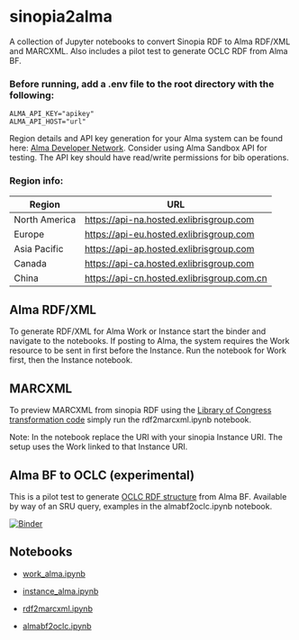 # sinopia2alma
A collection of Jupyter notebooks to convert Sinopia RDF to Alma RDF/XML and MARCXML. Also includes a pilot test to generate OCLC RDF from Alma BF.

### Before running, add a .env file to the root directory with the following:
```
ALMA_API_KEY="apikey"
ALMA_API_HOST="url"
```
Region details and API key generation for your Alma system can be found here: [Alma Developer Network](https://developers.exlibrisgroup.com/alma/apis). Consider using Alma Sandbox API for testing. The API key should have read/write permissions for bib operations.
### Region info:

| Region        | URL                                      |
|---------------|------------------------------------------|
| North America | https://api-na.hosted.exlibrisgroup.com  |
| Europe        | https://api-eu.hosted.exlibrisgroup.com  |
| Asia Pacific  | https://api-ap.hosted.exlibrisgroup.com  |
| Canada        | https://api-ca.hosted.exlibrisgroup.com  |
| China         | https://api-cn.hosted.exlibrisgroup.com.cn |

## Alma RDF/XML 
To generate RDF/XML for Alma Work or Instance start the binder and navigate to the notebooks. If posting to Alma, the system requires the Work resource to be sent in first before the Instance. Run the notebook for Work first, then the Instance notebook.

## MARCXML 
To preview MARCXML from sinopia RDF using the [Library of Congress transformation code](https://github.com/lcnetdev/bibframe2marc) simply run the rdf2marcxml.ipynb notebook. 

Note: In the notebook replace the URI with your sinopia Instance URI. The setup uses the Work linked to that Instance URI.

## Alma BF to OCLC (experimental)
This is a pilot test to generate [OCLC RDF structure](https://help.oclc.org/Metadata_Services/WorldShare_Collection_Manager/Data_sync_collections/Prepare_your_data/Structure_BIBFRAME_data) from Alma BF. Available by way of an SRU query, examples in the almabf2oclc.ipynb notebook.

[![Binder](https://mybinder.org/badge_logo.svg)](https://mybinder.org/v2/gh/jimfhahn/sinopia2alma/main)

## Notebooks
* [work_alma.ipynb](https://github.com/jimfhahn/sinopia2alma/blob/main/work2alma.ipynb)

* [instance_alma.ipynb](https://github.com/jimfhahn/sinopia2alma/blob/main/work2alma.ipynb)

* [rdf2marcxml.ipynb](https://github.com/jimfhahn/sinopia2alma/blob/main/rdf2marcxml.ipynb)

* [almabf2oclc.ipynb](https://github.com/jimfhahn/sinopia2alma/blob/main/almabf2oclc.ipynb)


